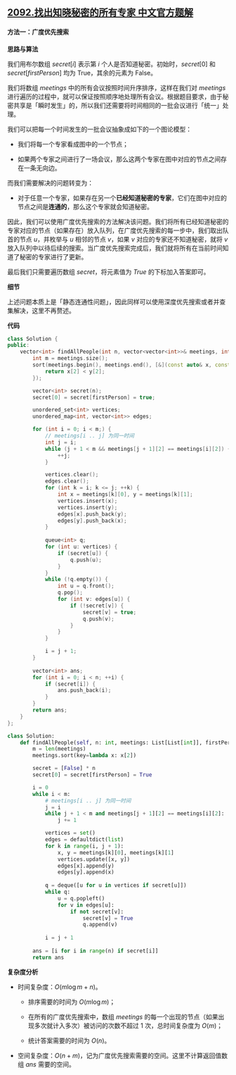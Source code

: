 ## [2092.找出知晓秘密的所有专家 中文官方题解](https://leetcode.cn/problems/find-all-people-with-secret/solutions/100000/zhao-chu-zhi-xiao-mi-mi-de-suo-you-zhuan-fzxf)

#### 方法一：广度优先搜索

**思路与算法**

我们用布尔数组 $\textit{secret}[i]$ 表示第 $i$ 个人是否知道秘密。初始时，$\textit{secret}[0]$ 和 $\textit{secret}[\textit{firstPerson}]$ 均为 $\text{True}$，其余的元素为 $\text{False}$。

我们将数组 $\textit{meetings}$ 中的所有会议按照时间升序排序，这样在我们对 $\textit{meetings}$ 进行遍历的过程中，就可以保证按照顺序地处理所有会议。根据题目要求，由于秘密共享是「瞬时发生」的，所以我们还需要将时间相同的一批会议进行「统一」处理。

我们可以把每一个时间发生的一批会议抽象成如下的一个图论模型：

- 我们将每一个专家看成图中的一个节点；

- 如果两个专家之间进行了一场会议，那么这两个专家在图中对应的节点之间存在一条无向边。

而我们需要解决的问题转变为：

- 对于任意一个专家，如果存在另一个**已经知道秘密的专家**，它们在图中对应的节点之间是**连通的**，那么这个专家就会知道秘密。

因此，我们可以使用广度优先搜索的方法解决该问题。我们将所有已经知道秘密的专家对应的节点（如果存在）放入队列，在广度优先搜索的每一步中，我们取出队首的节点 $u$，并枚举与 $u$ 相邻的节点 $v$，如果 $v$ 对应的专家还不知道秘密，就将 $v$ 放入队列中以待后续的搜索。当广度优先搜索完成后，我们就将所有在当前时间知道了秘密的专家进行了更新。

最后我们只需要遍历数组 $\textit{secret}$，将元素值为 $\textit{True}$ 的下标加入答案即可。

**细节**

上述问题本质上是「静态连通性问题」，因此同样可以使用深度优先搜索或者并查集解决，这里不再赘述。

**代码**

```C++ [sol1-C++]
class Solution {
public:
    vector<int> findAllPeople(int n, vector<vector<int>>& meetings, int firstPerson) {
        int m = meetings.size();
        sort(meetings.begin(), meetings.end(), [&](const auto& x, const auto& y) {
            return x[2] < y[2];
        });

        vector<int> secret(n);
        secret[0] = secret[firstPerson] = true;

        unordered_set<int> vertices;
        unordered_map<int, vector<int>> edges;

        for (int i = 0; i < m;) {
            // meetings[i .. j] 为同一时间
            int j = i;
            while (j + 1 < m && meetings[j + 1][2] == meetings[i][2]) {
                ++j;
            }

            vertices.clear();
            edges.clear();
            for (int k = i; k <= j; ++k) {
                int x = meetings[k][0], y = meetings[k][1];
                vertices.insert(x);
                vertices.insert(y);
                edges[x].push_back(y);
                edges[y].push_back(x);
            }
            
            queue<int> q;
            for (int u: vertices) {
                if (secret[u]) {
                    q.push(u);
                }
            }
            while (!q.empty()) {
                int u = q.front();
                q.pop();
                for (int v: edges[u]) {
                    if (!secret[v]) {
                        secret[v] = true;
                        q.push(v);
                    }
                }
            }

            i = j + 1;
        }
        
        vector<int> ans;
        for (int i = 0; i < n; ++i) {
            if (secret[i]) {
                ans.push_back(i);
            }
        }
        return ans;
    }
};
```

```Python [sol1-Python3]
class Solution:
    def findAllPeople(self, n: int, meetings: List[List[int]], firstPerson: int) -> List[int]:
        m = len(meetings)
        meetings.sort(key=lambda x: x[2])

        secret = [False] * n
        secret[0] = secret[firstPerson] = True

        i = 0
        while i < m:
            # meetings[i .. j] 为同一时间
            j = i
            while j + 1 < m and meetings[j + 1][2] == meetings[i][2]:
                j += 1

            vertices = set()
            edges = defaultdict(list)
            for k in range(i, j + 1):
                x, y = meetings[k][0], meetings[k][1]
                vertices.update([x, y])
                edges[x].append(y)
                edges[y].append(x)
            
            q = deque([u for u in vertices if secret[u]])
            while q:
                u = q.popleft()
                for v in edges[u]:
                    if not secret[v]:
                        secret[v] = True
                        q.append(v)
            
            i = j + 1
        
        ans = [i for i in range(n) if secret[i]]
        return ans
```

**复杂度分析**

- 时间复杂度：$O(m \log m + n)$。

    - 排序需要的时间为 $O(m \log m)$；
    
    - 在所有的广度优先搜索中，数组 $\textit{meetings}$ 的每一个出现的节点（如果出现多次就计入多次）被访问的次数不超过 $1$ 次，总时间复杂度为 $O(m)$；

    - 统计答案需要的时间为 $O(n)$。

- 空间复杂度：$O(n + m)$，记为广度优先搜索需要的空间。这里不计算返回值数组 $\textit{ans}$ 需要的空间。